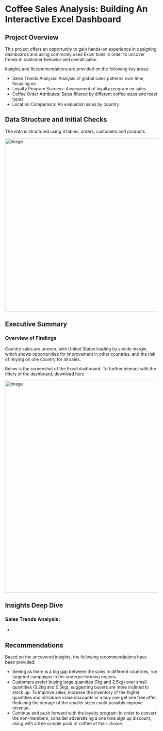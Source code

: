 # Coffee Sales Analysis: Building An Interactive Excel Dashboard
## Project Overview
This project offers an opportunity to gain hands-on experience in designing dashboards and using commonly used Excel tools in order to uncover trends in customer behavior and overall sales. 

Insights and Recommendations are provided on the following key areas:

  - Sales Trends Analysis: Analysis of global sales patterns over time, focusing on
  - Loyalty Program Success: Assessment of loyalty program on sales
  - Coffee Order Attributes: Sales filtered by different coffee sizes and roast types
  - Location Comparison: An evaluation sales by country

## Data Structure and Initial Checks
The data is structured using 3 tables: orders, customers and products

<img width="881" height="568" alt="Image" src="https://github.com/user-attachments/assets/aa241cce-545e-4018-88e8-79aa36b6d391" />

## Executive Summary

### Overview of Findings

Country sales are uneven, with United States leading by a wide margin, which shows opportunities for improvement in other countries, and the risk of relying on one country for all sales.

Below is the screenshot of the Excel dashboard. To further interact with the filters of the dashboard, download [here](./coffeeOrdersSolution.xltx)

<img width="1461" height="695" alt="Image" src="https://github.com/user-attachments/assets/64d3cfbe-f392-4f7a-8036-5bac9e7a3973" />

## Insights Deep Dive

### Sales Trends Analysis:

  - 


## Recommendations

Based on the uncovered insights, the following recommendations have been provided:

  - Seeing as there is a big gap between the sales in different countries, run targeted campaigns in the underperforming regions
  - Customers prefer buying large quantites (1kg and 2.5kg) over small quantities (0.2kg and 0.5kg), suggesting buyers are more inclined to stock up. To improve sales, increase the inventory of the higher quantities and introduce value discounts or a buy one get one free offer. Reducing the storage of the smaller sizes could possibly improve revenue.
  - Continue and push forward with the loyalty program: In order to convert the non-members, consider adverstising a one time sign up discount, along with a free sample pack of coffee of their choice.
